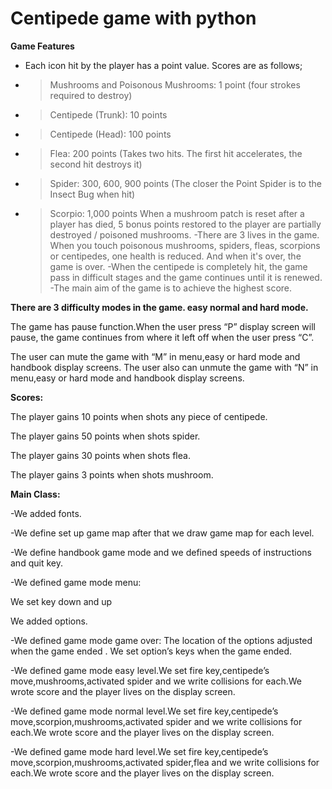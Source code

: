 # Centipede game with python


**Game Features**
- Each icon hit by the player has a point value. Scores are as follows;
- >Mushrooms and Poisonous Mushrooms: 1 point (four strokes required to destroy)
- >Centipede (Trunk): 10 points
- >Centipede (Head): 100 points
- >Flea: 200 points (Takes two hits. The first hit accelerates, the second hit destroys it)
- >Spider: 300, 600, 900 points (The closer the Point Spider is to the Insect Bug when hit)
- >Scorpio: 1,000 points When a mushroom patch is reset after a player has died, 5 bonus points 
restored to the player are partially destroyed / poisoned mushrooms.
-There are 3 lives in the game. When you touch poisonous mushrooms, spiders, fleas, scorpions or 
centipedes, one health is reduced. And when it's over, the game is over.
-When the centipede is completely hit, the game pass in difficult stages and the game continues until it 
is renewed.
-The main aim of the game is to achieve the highest score.

**There are 3 difficulty modes in the game. easy normal and hard mode.**

The game has pause function.When the user press “P” display screen will pause, the game continues 
from where it left off when the user press “C”.


The user can mute the game with “M” in menu,easy or hard mode and handbook display screens. 
The user also can unmute the game with “N” in menu,easy or hard mode and handbook display 
screens.


**Scores:**


The player gains 10 points when shots any piece of centipede. 

The player gains 50 points when shots spider.

The player gains 30 points when shots flea.

The player gains 3 points when shots mushroom.



**Main Class:**


-We added fonts.

-We define set up game map after that we draw game map for each level.

-We define handbook game mode and we defined speeds of instructions and quit key.

-We defined game mode menu: 

We set key down and up

We added options.

-We defined game mode game over:
The location of the options adjusted when the game ended . 
We set option’s keys when the game ended.

-We defined game mode easy level.We set fire key,centipede’s move,mushrooms,activated spider and 
we write collisions for each.We wrote score and the player lives on the display screen.

-We defined game mode normal level.We set fire key,centipede’s move,scorpion,mushrooms,activated 
spider and we write collisions for each.We wrote score and the player lives on the display screen.

-We defined game mode hard level.We set fire key,centipede’s move,scorpion,mushrooms,activated 
spider,flea and we write collisions for each.We wrote score and the player lives on the display screen.
